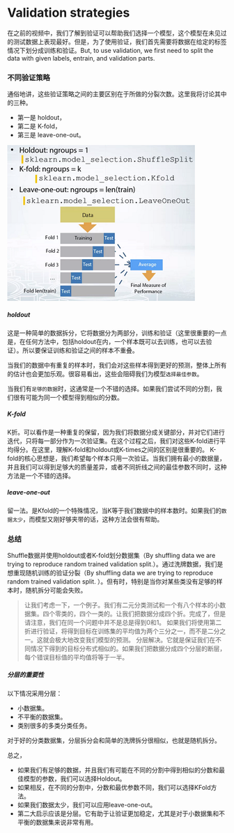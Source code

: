 # Validation strategies


在之前的视频中，我们了解到验证可以帮助我们选择一个模型，这个模型在未见过的测试数据上表现最好。但是，为了使用验证，我们首先需要将数据在给定的标签情况下划分成训练和验证。But, to use validation, we first need to split the data with given labels, entrain, and validation parts.

### 不同验证策略
通俗地讲，这些验证策略之间的主要区别在于所做的分裂次数。这里我将讨论其中的三种。
- 第一是 holdout，
- 第二是 K-fold，
- 第三是 leave-one-out。

![](../img/validation_type.png)

##### holdout

这是一种简单的数据拆分，它将数据分为两部分，训练和验证（这里很重要的一点是，在任何方法中，包括holdout在内，一个样本既可以去训练，也可以去验证）。所以要保证训练和验证之间的样本不重叠。

当我们的数据中有重复的样本时，我们会对这些样本得到更好的预测，整体上所有的估计也会更加乐观。很容易看出，这些会阻碍我们为模型`选择最佳参数`。

当我们有`足够的数据`时，这通常是一个不错的选择。如果我们尝试不同的分割，我们很有可能为同一个模型得到相似的分数。

##### K-fold

K折。可以看作是一种重复的保留，因为我们将数据分成关键部分，并对它们进行迭代，只将每一部分作为一次验证集。在这个过程之后，我们对这些K-fold进行平均得分。在这里，理解K-fold和holdout或K-times之间的区别是很重要的。
K-fold的核心思想是，我们希望每个样本只用一次验证。当我们拥有最小的数据量，并且我们可以得到足够大的质量差异，或者不同折线之间的最佳参数不同时，这种方法是一个不错的选择。

##### leave-one-out

留一法。是Kfold的一个特殊情况，当K等于我们数据中的样本数时。如果我们的`数据太少`，而模型又刚好够夹带的话，这种方法会很有帮助。

### 总结

Shuffle数据并使用holdout或者K-fold划分数据集（By shuffling data we are trying to reproduce random trained validation split.）。通过洗牌数据，我们是想重现随机训练的验证分裂（By shuffling data we are trying to reproduce random trained validation split. ）。但有时，特别是当你对某些类没有足够的样本时，随机拆分可能会失败。

> 让我们考虑一下，一个例子。我们有二元分类测试和一个有八个样本的小数据集。四个零类的，四个一类的。让我们把数据分成四个折。完成了，但是请注意，我们在同一个问题中并不是总是得到0和1。
> 如果我们将使用第二折进行验证，将得到目标在训练集的平均值为两个三分之一，而不是二分之一。这就会极大地改变我们模型的预测。
> 分层解决。它就是保证我们在不同情况下得到的目标分布式相似的。如果我们把数据分成四个分层的断层，每个错误目标值的平均值将等于一半。

##### 分层的重要性

以下情况采用分层：

- 小数据集。
- 不平衡的数据集。
- 类别很多的多类分类任务。

对于好的分类数据集，分层拆分会和简单的洗牌拆分很相似，也就是随机拆分。

总之，
- 如果我们有足够的数据，并且我们有可能在不同的分割中得到相似的分数和最佳模型的参数，我们可以选择Holdout。
- 如果相反，在不同的分割中，分数和最优参数不同，我们可以选择KFold方法。
- 如果我们数据太少，我们可以应用leave-one-out。
- 第二大启示应该是分层。它有助于让验证更加稳定，尤其是对于小数据集和不平衡的数据集来说非常有用。